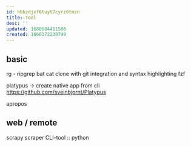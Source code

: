 ```yaml
---
id: hbbzdjxf6tuyt7cyrz0tmzn
title: Tool
desc: ''
updated: 1680684411508
created: 1666172230799
---
```

## basic
rg - ripgrep
bat
  cat clone with git integration and syntax highlighting
fzf

platypus -> create native app from cli https://github.com/sveinbjornt/Platypus

apropos

## web / remote
scrapy
    scraper CLI-tool :: python

